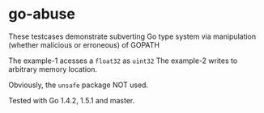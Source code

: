 # go-abuse

These testcases demonstrate subverting Go type system via manipulation
(whether malicious or erroneous) of GOPATH

The example-1 acesses a `float32` as `uint32`
The example-2 writes to arbitrary memory location.

Obviously, the `unsafe` package NOT used.

Tested with Go 1.4.2, 1.5.1 and master.